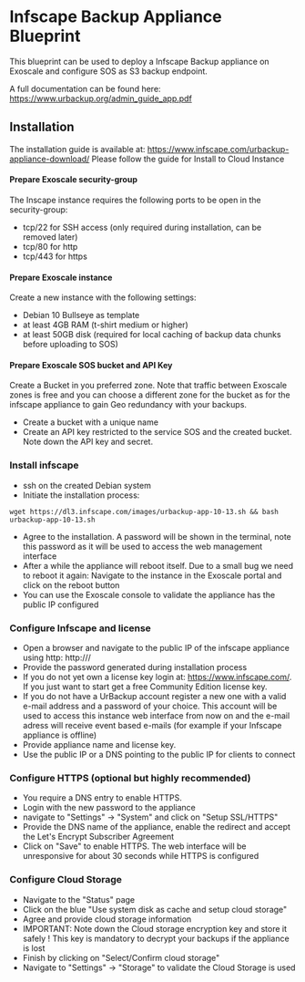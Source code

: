 # Infscape Backup Appliance Blueprint

This blueprint can be used to deploy a Infscape Backup appliance on Exoscale and configure SOS as S3 backup endpoint.

A full documentation can be found here: https://www.urbackup.org/admin_guide_app.pdf

##  Installation
The installation guide is available at: https://www.infscape.com/urbackup-appliance-download/
Please follow the guide for Install to Cloud Instance

#### Prepare Exoscale security-group
The Inscape instance requires the following ports to be open in the security-group:
* tcp/22 for SSH access (only required during installation, can be removed later)
* tcp/80 for http
* tcp/443 for https

#### Prepare Exoscale instance
Create a new instance with the following settings:
* Debian 10 Bullseye as template
* at least 4GB RAM (t-shirt medium or higher)
* at least 50GB disk (required for local caching of backup data chunks before uploading to SOS)

#### Prepare Exoscale SOS bucket and API Key
Create a Bucket in you preferred zone. Note that traffic between Exoscale zones is free and you can choose a different zone for the bucket as for the infscape appliance to gain Geo redundancy with your backups.
* Create a bucket with a unique name
* Create an API key restricted to the service SOS and the created bucket. Note down the API key and secret.

### Install infscape
* ssh on the created Debian system
* Initiate the installation process:
```
wget https://dl3.infscape.com/images/urbackup-app-10-13.sh && bash urbackup-app-10-13.sh
```
* Agree to the installation. A password will be shown in the terminal, note this password as it will be used to access the web management interface
* After a while the appliance will reboot itself. Due to a small bug we need to reboot it again: Navigate to the instance in the Exoscale portal and click on the reboot button
* You can use the Exoscale console to validate the appliance has the public IP configured

### Configure Infscape and license
* Open a browser and navigate to the public IP of the infscape appliance using http: http://<public-ip>/
* Provide the password generated during installation process
* If you do not yet own a license key login at: https://www.infscape.com/. If you just want to start get a free Community Edition license key.
* If you do not have a UrBackup account register a new one with a valid e-mail address and a password of your choice. This account will be used to access this instance web interface from now on and the e-mail adress will receive event based e-mails (for example if your Infscape appliance is offline)
* Provide appliance name and license key.
* Use the public IP or a DNS pointing to the public IP for clients to connect
 
### Configure HTTPS (optional but highly recommended)
* You require a DNS entry to enable HTTPS.
* Login with the new password to the appliance
* navigate to "Settings" -> "System" and click on "Setup SSL/HTTPS"
* Provide the DNS name of the appliance, enable the redirect and accept the Let's Encrypt Subscriber Agreement
* Click on "Save" to enable HTTPS. The web interface will be unresponsive for about 30 seconds while HTTPS is configured
  
### Configure Cloud Storage
* Navigate to the "Status" page
* Click on the blue "Use system disk as cache and setup cloud storage"
* Agree and provide cloud storage information
* IMPORTANT: Note down the Cloud storage encryption key and store it safely ! This key is mandatory to decrypt your backups if the appliance is lost
* Finish by clicking on "Select/Confirm cloud storage"
* Navigate to "Settings" -> "Storage" to validate the Cloud Storage is used
  
  

